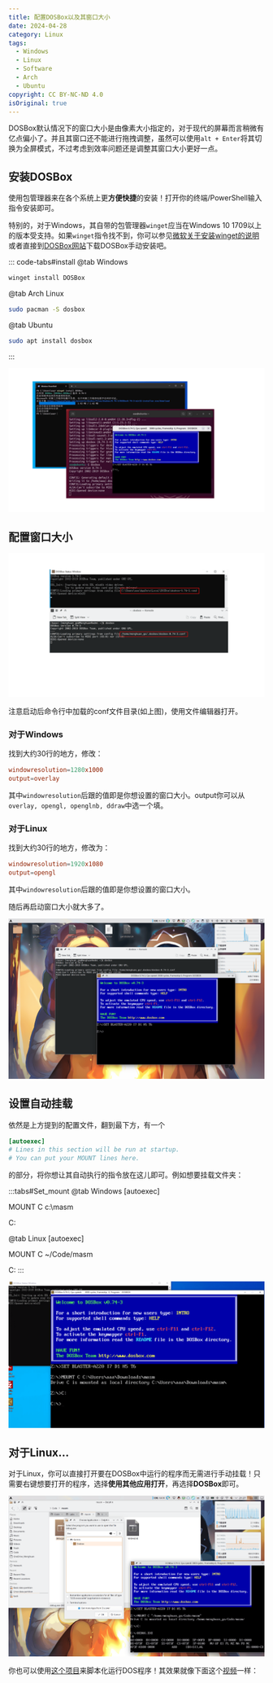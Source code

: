 ```yaml
---
title: 配置DOSBox以及其窗口大小
date: 2024-04-28
category: Linux
tags:
  - Windows
  - Linux
  - Software
  - Arch
  - Ubuntu
copyright: CC BY-NC-ND 4.0
isOriginal: true
---
```


DOSBox默认情况下的窗口大小是由像素大小指定的，对于现代的屏幕而言稍微有亿点偏小了。并且其窗口还不能进行拖拽调整，虽然可以使用`alt + Enter`将其切换为全屏模式，不过考虑到效率问题还是调整其窗口大小更好一点。

<!-- more -->

## 安装DOSBox

使用包管理器来在各个系统上更**方便快捷**的安装！打开你的终端/PowerShell输入指令安装即可。

特别的，对于Windows，其自带的包管理器`winget`应当在Windows 10 1709以上的版本受支持。如果`winget`指令找不到，你可以参见[微软关于安装winget的说明](https://learn.microsoft.com/zh-cn/windows/package-manager/winget/)或者直接到[DOSBox网站](https://www.dosbox.com/download.php?main=1)下载DOSBox手动安装吧。

::: code-tabs#install
@tab Windows

```powershell
winget install DOSBox
```
@tab Arch Linux

```bash
sudo pacman -S dosbox
```

@tab Ubuntu

```bash
sudo apt install dosbox
```
:::

![安装好后的样子](../images/10/Win_Ubuntu_install.png)

## 配置窗口大小
![在Windows10和Arch Linux上的位置](../images/10/conf_file.png)

注意启动后命令行中加载的conf文件目录(如上图)，使用文件编辑器打开。

### 对于Windows
找到大约30行的地方，修改：

```conf
windowresolution=1280x1000
output=overlay
```

其中`windowresolution`后跟的值即是你想设置的窗口大小。output你可以从`overlay, opengl, openglnb, ddraw`中选一个填。

### 对于Linux
找到大约30行的地方，修改为：

```conf
windowresolution=1920x1080
output=opengl
```

其中`windowresolution`后跟的值即是你想设置的窗口大小。

随后再启动窗口大小就大多了。

![就像这样](../images/10/Big_windows.png)

## 设置自动挂载
依然是上方提到的配置文件，翻到最下方，有一个

```conf
[autoexec]
# Lines in this section will be run at startup.
# You can put your MOUNT lines here.
```

的部分，将你想让其自动执行的指令放在这儿即可。例如想要挂载文件夹：

:::tabs#Set_mount
@tab Windows
[autoexec]

MOUNT C c:\masm

C:

@tab Linux
[autoexec]

MOUNT C ~/Code/masm

C:
:::

![启动就自动挂载好了](../images/10/Mount_at_start.png)

## 对于Linux...
对于Linux，你可以直接打开要在DOSBox中运行的程序而无需进行手动挂载！只需要右键想要打开的程序，选择**使用其他应用打开**，再选择**DOSBox**即可。

![我也是看官网文档才发现的...](../images/10/Open_in_Linux.png)

你也可以使用[这个项目](https://github.com/Menghuan1918/Useful-Tools)来脚本化运行DOS程序！其效果就像下面这个[视频](https://blog.menghuan1918.com/AlistStore/DOSBox/dosbox.webm)一样：

<VidStack
  src="https://blog.menghuan1918.com/AlistStore/d/opt/alist/data/store/opt/alist/data/store/DOSBox/dosbox.webm?sign=fJEv2gHHXV58X1CqJy2lHf9AMnW7ICVkxWyz1GWCEcc=:0"
/>

